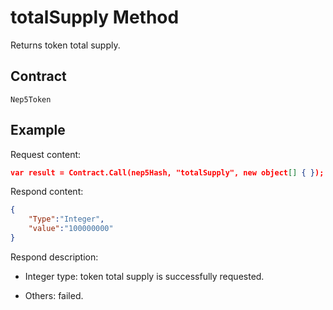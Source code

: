 # totalSupply Method

Returns token total supply.

## Contract

	Nep5Token

## Example

Request content:

```json
var result = Contract.Call(nep5Hash, "totalSupply", new object[] { });
```

Respond content:

```json
{
	"Type":"Integer",
	"value":"100000000"
}
```

Respond description:

- Integer type: token total supply is successfully requested.

- Others: failed.
